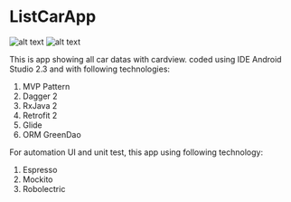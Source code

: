 # ListCarApp

![alt text](https://raw.githubusercontent.com/astroidnu/ListCarApp/blob/master/ss1.png)
![alt text](https://raw.githubusercontent.com/astroidnu/ListCarApp/blob/master/ss2.png)

This is app showing all car datas with cardview. coded using IDE Android Studio 2.3 and with following technologies: 

1. MVP Pattern
2. Dagger 2
3. RxJava 2
4. Retrofit 2
5. Glide 
6. ORM GreenDao

For automation UI and unit test, this app using following technology:
1. Espresso
2. Mockito
3. Robolectric
